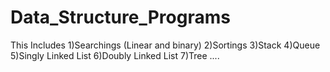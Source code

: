 # Data_Structure_Programs
This Includes
1)Searchings (Linear and binary)
2)Sortings 
3)Stack
4)Queue
5)Singly Linked List
6)Doubly Linked List
7)Tree
....
